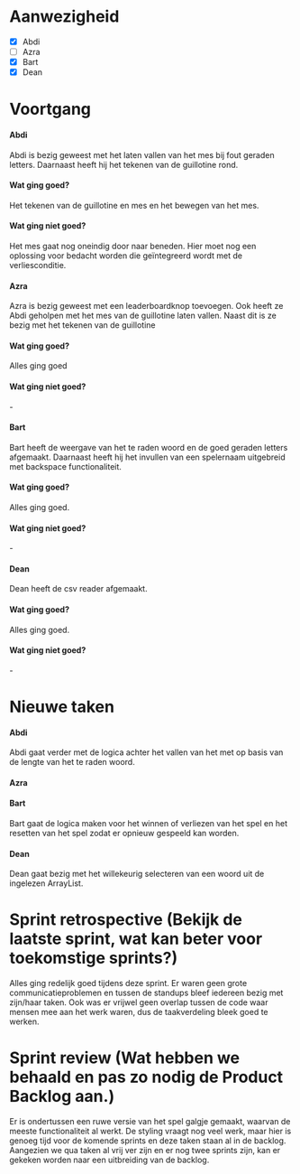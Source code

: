 # Aanwezigheid
- [x] Abdi
- [ ] Azra
- [x] Bart
- [x] Dean

# Voortgang
#### Abdi
Abdi is bezig geweest met het laten vallen van het mes bij fout geraden letters.
Daarnaast heeft hij het tekenen van de guillotine rond.
#### Wat ging goed?
Het tekenen van de guillotine en mes en het bewegen van het mes.
#### Wat ging niet goed?
Het mes gaat nog oneindig door naar beneden.
Hier moet nog een oplossing voor bedacht worden die geïntegreerd wordt met de verliesconditie.

#### Azra
Azra is bezig geweest met een leaderboardknop toevoegen.
Ook heeft ze Abdi geholpen met het mes van de guillotine laten
vallen. Naast dit is ze bezig met het tekenen van de guillotine 
#### Wat ging goed?
Alles ging goed
#### Wat ging niet goed?
\-

#### Bart
Bart heeft de weergave van het te raden woord en de goed geraden letters afgemaakt.
Daarnaast heeft hij het invullen van een spelernaam uitgebreid met backspace functionaliteit.
#### Wat ging goed?
Alles ging goed.
#### Wat ging niet goed?
\-

#### Dean
Dean heeft de csv reader afgemaakt.
#### Wat ging goed?
Alles ging goed.
#### Wat ging niet goed?
\-

# Nieuwe taken
#### Abdi
Abdi gaat verder met de logica achter het vallen van het met op basis van de lengte van het te raden woord.

#### Azra


#### Bart
Bart gaat de logica maken voor het winnen of verliezen van het spel en het resetten van het spel zodat er opnieuw gespeeld kan worden.

#### Dean
Dean gaat bezig met het willekeurig selecteren van een woord uit de ingelezen ArrayList.

# Sprint retrospective (Bekijk de laatste sprint, wat kan beter voor toekomstige sprints?)
Alles ging redelijk goed tijdens deze sprint. Er waren geen grote communicatieproblemen en tussen de standups bleef iedereen bezig met zijn/haar taken.
Ook was er vrijwel geen overlap tussen de code waar mensen mee aan het werk waren, dus de taakverdeling bleek goed te werken.

# Sprint review (Wat hebben we behaald en pas zo nodig de Product Backlog aan.)
Er is ondertussen een ruwe versie van het spel galgje gemaakt, waarvan de meeste functionaliteit al werkt.
De styling vraagt nog veel werk, maar hier is genoeg tijd voor de komende sprints en deze taken staan al in de backlog.
Aangezien we qua taken al vrij ver zijn en er nog twee sprints zijn, kan er gekeken worden naar een uitbreiding van de backlog.